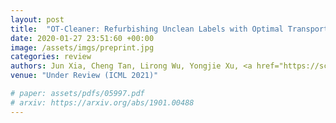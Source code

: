 ```yaml
---
layout: post
title:  "OT-Cleaner: Refurbishing Unclean Labels with Optimal Transport"
date: 2020-01-27 23:51:60 +00:00
image: /assets/imgs/preprint.jpg
categories: review
authors: Jun Xia, Cheng Tan, Lirong Wu, Yongjie Xu, <a href="https://scholar.google.com/citations?user=W8_JzNcAAAAJ"><strong><u>Jianzhu Guo</u></strong></a>, <a href="https://scholar.google.com/citations?user=Y-nyLGIAAAAJ">Stan Z. Li</a>
venue: "Under Review (ICML 2021)"

# paper: assets/pdfs/05997.pdf
# arxiv: https://arxiv.org/abs/1901.00488
---
```

